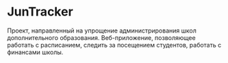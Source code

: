 # JunTracker
Проект, направленный на упрощение администрирования школ дополнительного образования. Веб-приложение, позволяющее работать с расписанием, следить за посещением студентов, работать с финансами школы.
